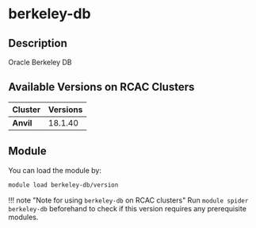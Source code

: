 # berkeley-db

## Description
Oracle Berkeley DB

## Available Versions on RCAC Clusters
|Cluster|Versions|
|---|---|
|**Anvil**|18.1.40|

## Module
You can load the module by:

```bash
module load berkeley-db/version
```

!!! note "Note for using `berkeley-db` on RCAC clusters"
    Run `module spider berkeley-db` beforehand to check if this version requires any prerequisite modules.
